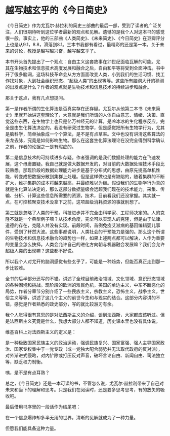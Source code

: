 # 越写越玄乎的《今日简史》

《今日简史》作为尤瓦尔·赫拉利的简史三部曲的最后一部，受到了读者的广泛关注，人们很期待听到这位学者最新的观点和见解。遗憾的是我个人对这本书的感觉很一般。事实上，他的三部曲《人类简史》、《未来简史》、《今日简史》在豆瓣评分上也是从9.1，8.8，滑落到8.1。三本书我都有看过，最精彩的还是第一本。关于未来的讨论，教授是越写越兴奋，越写越玄乎了。

本书开头首先提出了一个观点：自由主义这套故事在21世纪面临瓦解的可能。尤其在生物技术和信息技术高度发展和融合之后，自由和平等将受到全面冲击。书中开了很多脑洞，这场科技革命会从方方面面改变人类，小到我们的生活习惯、找工作找对象，大到社会组织形态、“超级人类”的出现等等。这些所有脑洞大开的猜测的出发点是什么？作者的观点就是生物技术和信息技术的持续进步和融合。

那关于这点，我有几点想提问。

第一是作者所谓的生化算法是否真实存在还存疑。尤瓦尔从他第二本书《未来简史》里就开始讲这套理论了，大意就是我们所谓的人体自由意志、情绪、决策、直觉这些东西，在生物学上也只是亿万神经元的计算，是冷冰冰的生化程序反应，完全是由生化算法决定的。我没有研究过生物学，但是感觉把所有生物学行为，尤其是脑科学，简单抽象成一个个算法，是不是有点草率。文中也没有讲清这些算法的来龙去脉，究竟是如何影响生物。那么在这套生化算法理论在没完全得到科学确认之前，作者的论据之一是有瑕疵的。

第二是信息技术的可持续进步存疑。作者强调的是我们数据处理的能力在飞速发展，这个毋庸置疑。我自己就是做大数据开发的，对目前的大数据处理技术手段比较熟悉。那现阶段的数据处理能力进步是基于分布式的思想，由原先提高单机性能，转变成把数据分散到集群上处理。但是这样做也是有缺陷的，随着集群的不断扩大，维护集群的成本将越来越高，并最终难以为继。假设我们的生物学行为真的就是生化算法决定的，那么这部分数据量级会远超我们现在的技术能力。采集、传输、分析、计算这些信息所需要的资源，技术，目前看我们还没掌握。其实就一点，在可控核聚变技术没拿下之前，这项超级消耗资源的事就别想了。

第三就是忽略了人类的干预。科技进步并不完全由科学家、工程师决定的。人的克隆不就是一个典型例子嘛？从技术角度，完全可以实现人的克隆，但是由于法律、道德的存在，克隆人并没有实现。前段时间，首例免疫艾滋病的基因编辑婴儿事件，受到了轩然大波。这些事都说明，人类社会的干预能力是强的。那么这个所谓的生物技术和信息技术融合的趋势也一样，如果上述两点都可以解决，人作为重要的变量会怎么抉择。人类会允许自己的进化方向朝与机器融合发展嘛？我们会允许超级人类的出现嘛？这些都不好说。

所以我个人对尤开的脑洞感觉有些玄乎了，可能是一种趋势，但能否真正走到那一步比较难。

全书的后半部分还写的不错。讲述了全球目前政治领域、文化领域、意识形态领域的各种困境和挑战。现阶段的欧洲的难民危机，美国的单边主义，中东不断恶化的局势，作者分章节分别介绍了一些民族主义，宗教主义，恐怖主义，战争主义，世俗主义等等，讲述了这几个主义的前世今生和与现实的结合。这部分内容讲的不错，感觉是作者熟悉的政史部分，写的就比较游刃有余。

我个人觉得很有意思的是对法西斯主义的介绍，谈到法西斯，大家都应该听过。但是法西斯主义究竟是什么，我想大部分人都不知道，历史课本里也没有具体说。

维基百科上对法西斯主义的定义是：

是一种极致国家民族主义的政治运动，强调民族复兴、国家富强、强人主导国家政治、国家专权集中于一党专政（或一党独大配合弱势并无法取代政府的反对派），对外渐进式侵略，对内铲除或打压反对声音，破坏言论自由、新闻自由、司法独立等，缺乏权力制衡。

咦，是不是有点耳熟？


总之，《今日简史》还是一本可读的书，不管怎么说，尤瓦尔·赫拉利带来了自己对未来和当下的理解和思考。只是我们在阅读时，还是要多思考思考，有的放矢的吸收吧。

最后借用书序里的一段话作为结尾吧：

在一个信息爆炸却多半无用的世界，清晰的见解就成为了一种力量。

但愿我们能具备这种力量。




